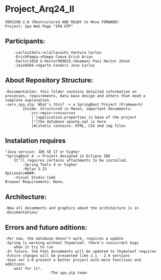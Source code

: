 # Project_Arq24_II

	VERSION 2.0 (Restructured AND REaDY to Move FORWARD)
	Project: Spa Web Page "SPA UTP"

## Participants:
        -carlos23elv->Llallacachi Ventura Carlos
        -ErickPampa->Pampa Cueva Erick Arian
        -hector1818 & Hector989815->Huamani Paxi Hector Zenon
        -JoseUG04->Ugarte Condori Jose Carlos
        
## About Repository Structure:
	-Documentation: this folder contains detailed information on processes, requirements, data base design and others that need a complete explanation.
	-serv_spa_utp: What's this? -> a SpringBoot Project (Framework)
			Inside: Structured in Maven, important documments:
				src->main->resources
				|´|application.properties is base of the project
				|°|the database spautp.sql is here				
				|#|static contains: HTML, CSS and img files
	

## Instalation requires

	°Java version: JDK SE 17 or higher
	°SpringBoot 4 -> Project designed in Eclipse IDE
		It'll requires certains attachments to be installed.
			-Spring Tools 4 or higher
			-Mylyn 3.23
	Optionals####:
		-Visual Studio Code
	Browser Requirements: None.
## Architecture:

	-Now all documments and graphics about the architecture is in
	-Documentation/


## Errors and future aditions:
	-Per now, the database doesn't work, requires a update
	-Spring is working without thymeleaf, there's concurrent bugs
		when it try to run
	-In future, the html documments will be updated to thymeleaf requires
	-Future changes will be presented like 2.1 - 2.9 versions
	-Soon ver 3.0 present a better project with more functions and additions
		wait for it!.
						-The spa_utp team-
	
##
